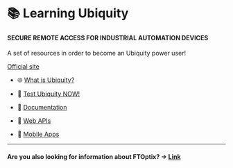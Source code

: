 # 📚 Learning Ubiquity 
#### SECURE REMOTE ACCESS FOR INDUSTRIAL AUTOMATION DEVICES

A set of resources in order to become an Ubiquity power user!

[Official site](https://ubiquity.asem.it/en/Index)

- 🌐 [What is Ubiquity?](./chapters/overview.md)
  
- 🚀 [Test Ubiquity NOW!](./chapters/getting_started.md)
  
- 📖 [Documentation](./chapters/documentation.md)
  
- 🔗 [Web APIs](./chapters/web_apis.md)
  
- 📱 [Mobile Apps](./chapters/mobile_apps.md)

---

#### Are you also looking for information about FTOptix? -> [Link](https://github.com/massimovar/LearningFTOptix)
